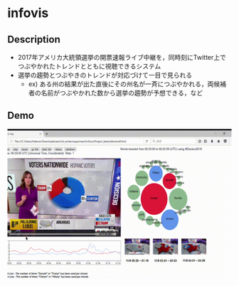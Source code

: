 # infovis

## Description
* 2017年アメリカ大統領選挙の開票速報ライブ中継を，同時刻にTwitter上でつぶやかれたトレンドとともに視聴できるシステム
* 選挙の趨勢とつぶやきのトレンドが対応づけて一目で見られる
  
  * ex) ある州の結果が出た直後にその州名が一斉につぶやかれる，両候補者の名前がつぶやかれた数から選挙の趨勢が予想できる，など

## Demo
![demo](Infovis.gif)
